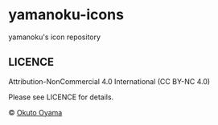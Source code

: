 # yamanoku-icons
yamanoku's icon repository

## LICENCE
Attribution-NonCommercial 4.0 International (CC BY-NC 4.0)

Please see LICENCE for details.

© [Okuto Oyama](https://yamanoku.net)